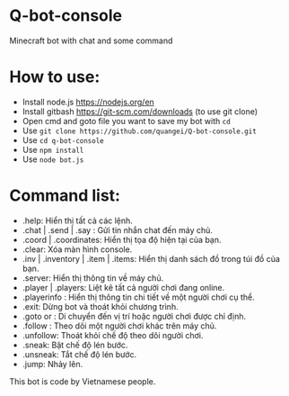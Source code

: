 # Q-bot-console
Minecraft bot with chat and some command

# How to use:
- Install node.js https://nodejs.org/en
- Install gitbash https://git-scm.com/downloads (to use git clone)
- Open cmd and goto file you want to save my bot with `cd`
- Use `git clone https://github.com/quangei/Q-bot-console.git`
- Use `cd q-bot-console`
- Use `npm install`
- Use `node bot.js`

# Command list:
- .help: Hiển thị tất cả các lệnh.
- .chat | .send | .say <message>: Gửi tin nhắn chat đến máy chủ.
- .coord | .coordinates: Hiển thị tọa độ hiện tại của bạn.
- .clear: Xóa màn hình console.
- .inv | .inventory | .item | .items: Hiển thị danh sách đồ trong túi đồ của bạn.
- .server: Hiển thị thông tin về máy chủ.
- .player | .players: Liệt kê tất cả người chơi đang online.
- .playerinfo <player>: Hiển thị thông tin chi tiết về một người chơi cụ thể.
- .exit: Dừng bot và thoát khỏi chương trình.
- .goto <x> <y> <z> or <player>: Di chuyển đến vị trí hoặc người chơi được chỉ định.
- .follow <player>: Theo dõi một người chơi khác trên máy chủ.
- .unfollow: Thoát khỏi chế độ theo dõi người chơi.
- .sneak: Bật chế độ lén bước.
- .unsneak: Tắt chế độ lén bước.
- .jump: Nhảy lên.

 
  
  
This bot is code by Vietnamese people.
